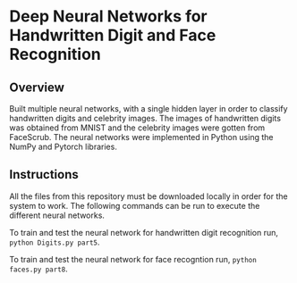 # Deep Neural Networks for Handwritten Digit and Face Recognition

## Overview

Built multiple neural networks, with a single hidden layer in order to classify handwritten digits and celebrity images. The images of handwritten digits was obtained from MNIST and the celebrity images were gotten from FaceScrub. The neural networks were implemented in Python using the NumPy and Pytorch libraries. 

## Instructions
All the files from this repository must be downloaded locally in order for the system to work. 
The following commands can be run to execute the different neural networks.

To train and test the neural network for handwritten digit recognition run, `python Digits.py part5`.

To train and test the neural network for face recogntion run, `python faces.py part8`.
